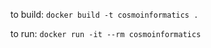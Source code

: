 to build: 
  `docker build -t cosmoinformatics .`
  
to run:
  `docker run -it --rm cosmoinformatics`
